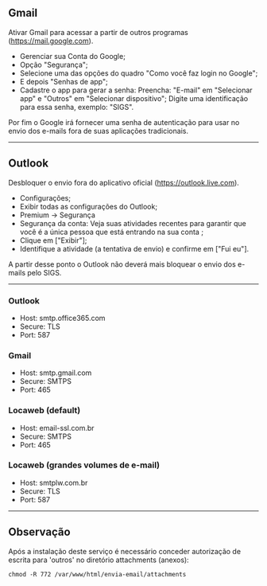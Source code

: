## Gmail 
Ativar Gmail para acessar a partir de outros programas (https://mail.google.com). 

 - Gerenciar sua Conta do Google;
 - Opção "Segurança";
 - Selecione uma das opções do quadro "Como você faz login no Google";
 - E depois "Senhas de app";
 - Cadastre o app para gerar a senha:
	Preencha: "E-mail" em "Selecionar app" e "Outros" em "Selecionar dispositivo";
	Digite uma identificação para essa senha, exemplo: "SIGS".

Por fim o Google irá fornecer uma senha de autenticação para usar no envio dos e-mails fora de suas aplicações tradicionais.

<hr>

## Outlook
Desbloquer o envio fora do aplicativo oficial (https://outlook.live.com).

 - Configurações;
 - Exibir todas as configurações do Outlook;
 - Premium -> Segurança 
 - Segurança da conta: Veja suas atividades recentes para garantir que você é a única pessoa que está entrando na sua conta ;
 - Clique em ["Exibir"];
 - Identifique a atividade (a tentativa de envio) e confirme em ["Fui eu"].

A partir desse ponto o Outlook não deverá mais bloquear o envio dos e-mails pelo SIGS.

<hr>

### Outlook
 - Host: smtp.office365.com
 - Secure: TLS
 - Port: 587

### Gmail
 - Host: smtp.gmail.com
 - Secure: SMTPS
 - Port: 465

### Locaweb (default)
 - Host: email-ssl.com.br
 - Secure: SMTPS
 - Port: 465

### Locaweb (grandes volumes de e-mail)
 - Host: smtplw.com.br
 - Secure: TLS
 - Port: 587

 <hr>

 ## Observação
Após a instalação deste serviço é necessário conceder autorização de escrita para 'outros' no diretório attachments (anexos):
```
chmod -R 772 /var/www/html/envia-email/attachments
```
